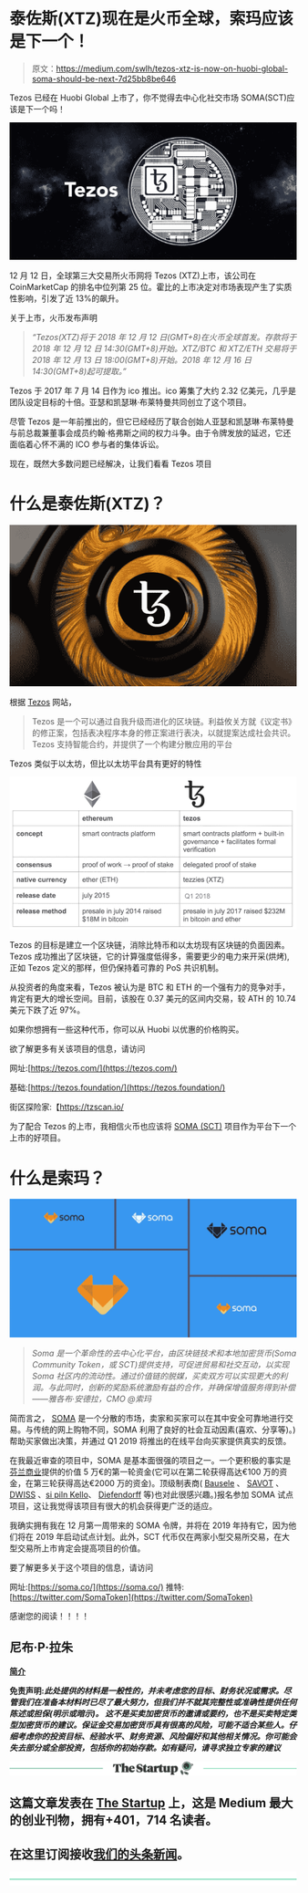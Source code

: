 # 泰佐斯(XTZ)现在是火币全球，索玛应该是下一个！

> 原文：<https://medium.com/swlh/tezos-xtz-is-now-on-huobi-global-soma-should-be-next-7d25bb8be646>

Tezos 已经在 Huobi Global 上市了，你不觉得去中心化社交市场 SOMA(SCT)应该是下一个吗！

![](img/efe4a98abad388677998eb9fd6af1dab.png)

12 月 12 日，全球第三大交易所火币网将 Tezos (XTZ)上市，该公司在 CoinMarketCap 的排名中位列第 25 位。霍比的上市决定对市场表现产生了实质性影响，引发了近 13%的飙升。

关于上市，火币发布声明

> *“Tezos(XTZ)将于 2018 年 12 月 12 日(GMT+8)在火币全球首发。存款将于 2018 年 12 月 12 日 14:30(GMT+8)开始。XTZ/BTC 和 XTZ/ETH 交易将于 2018 年 12 月 13 日 18:00(GMT+8)开始。2018 年 12 月 16 日 14:30(GMT+8)起可提取。”*

Tezos 于 2017 年 7 月 14 日作为 ico 推出。ico 筹集了大约 2.32 亿美元，几乎是团队设定目标的十倍。亚瑟和凯瑟琳·布莱特曼共同创立了这个项目。

尽管 Tezos 是一年前推出的，但它已经经历了联合创始人亚瑟和凯瑟琳·布莱特曼与前总裁兼董事会成员约翰·格弗斯之间的权力斗争。由于令牌发放的延迟，它还面临着心怀不满的 ICO 参与者的集体诉讼。

现在，既然大多数问题已经解决，让我们看看 Tezos 项目

# 什么是泰佐斯(XTZ)？

![](img/9912eedafc4d3feccec6edae9513d0c1.png)

根据 [Tezos](https://www.tezos.com/) 网站，

> Tezos 是一个可以通过自我升级而进化的区块链。利益攸关方就《议定书》的修正案，包括表决程序本身的修正案进行表决，以就提案达成社会共识。Tezos 支持智能合约，并提供了一个构建分散应用的平台

Tezos 类似于以太坊，但比以太坊平台具有更好的特性

![](img/c430e07d39e03019322619b64f4215ca.png)

Tezos 的目标是建立一个区块链，消除比特币和以太坊现有区块链的负面因素。Tezos 成功推出了区块链，它的计算强度低得多，需要更少的电力来开采(烘烤),正如 Tezos 定义的那样，但仍保持着可靠的 PoS 共识机制。

从投资者的角度来看，Tezos 被认为是 BTC 和 ETH 的一个强有力的竞争对手，肯定有更大的增长空间。目前，该股在 0.37 美元的区间内交易，较 ATH 的 10.74 美元下跌了近 97%。

如果你想拥有一些这种代币，你可以从 Huobi 以优惠的价格购买。

欲了解更多有关该项目的信息，请访问

网址:[https://tezos.com/](https://tezos.com/)

基础:[https://tezos.foundation/](https://tezos.foundation/)

街区探险家:【https://tzscan.io/ 

为了配合 Tezos 的上市，我相信火币也应该将 [SOMA (SCT)](https://soma.co/) 项目作为平台下一个上市的好项目。

# 什么是索玛？

![](img/bf43ac83d88f05bb74deab8b9d2720ac.png)

> *Soma 是一个革命性的去中心化平台，由区块链技术和本地加密货币(Soma Community Token，或 SCT)提供支持，可促进贸易和社交互动，以实现 Soma 社区内的流动性。通过价值链的脱媒，买卖双方可以实现更大的利润。与此同时，创新的奖励系统激励有益的合作，并确保增值服务得到补偿——雅各布·安德拉，CMO @索玛*

简而言之， [SOMA](https://soma.co/) 是一个分散的市场，卖家和买家可以在其中安全可靠地进行交易。与传统的网上购物不同，SOMA 利用了良好的社会互动因素(喜欢、分享等)。)帮助买家做出决策，并通过 Q1 2019 将推出的在线平台向买家提供真实的反馈。

在我最近审查的项目中，SOMA 是基本面很强的项目之一。一个更积极的事实是[芬兰商业](https://www.prnewswire.com/news-releases/soma-secures-first-round-of-funding-from-business-finland-to-grow-decentralized-social-marketplace-300703752.html)提供的价值 5 万€的第一轮资金(它可以在第二轮获得高达€100 万的资金，在第三轮获得高达€2000 万的资金)。顶级制表商( [Bausele](https://soma.co/bausele-luxury-watches-on-blockchain/) 、 [SAVOT](https://soma.co/2018/10/11/savot-watches-joins-soma-pilot/) 、 [DWISS](https://soma.co/2018/09/30/dwiss-soma-swiss-watches-blockchain/) 、[si piln Kello](/somabusiness/sipilänkello-to-participate-in-soma-pilot-f40301a8c290)、 [Diefendorff](https://soma.co/2018/10/01/diefendorff-luxury-watches-on-blockchain/) 等)也对此很感兴趣。)报名参加 SOMA 试点项目，这让我觉得该项目有很大的机会获得更广泛的适应。

我确实拥有我在 12 月第一周带来的 SOMA 令牌，并将在 2019 年持有它，因为他们将在 2019 年启动试点计划。此外，SCT 代币仅在两家小型交易所交易，在大型交易所上市肯定会提高项目的价值。

要了解更多关于这个项目的信息，请访问

网址:[https://soma.co/](https://soma.co/)
推特:[https://twitter.com/SomaToken](https://twitter.com/SomaToken)

感谢您的阅读！！！！

## 尼布·P·拉朱

[**简介**](https://www.linkedin.com/in/nibu-rajoo-08414a17/)

**免责声明:*此处提供的材料是一般性的，并未考虑您的目标、财务状况或需求。尽管我们在准备本材料时已尽了最大努力，但我们并不就其完整性或准确性提供任何陈述或担保(明示或暗示)。* *这不是买卖加密货币的邀请或要约，也不是买卖特定类型加密货币的建议。保证金交易加密货币具有很高的风险，可能不适合某些人。仔细考虑你的投资目标、经验水平、财务资源、风险偏好和其他相关情况。你可能会失去部分或全部投资，包括你的初始存款。如有疑问，请寻求独立专家的建议***

[![](img/308a8d84fb9b2fab43d66c117fcc4bb4.png)](https://medium.com/swlh)

## 这篇文章发表在 [The Startup](https://medium.com/swlh) 上，这是 Medium 最大的创业刊物，拥有+401，714 名读者。

## 在这里订阅接收[我们的头条新闻](http://growthsupply.com/the-startup-newsletter/)。

[![](img/b0164736ea17a63403e660de5dedf91a.png)](https://medium.com/swlh)